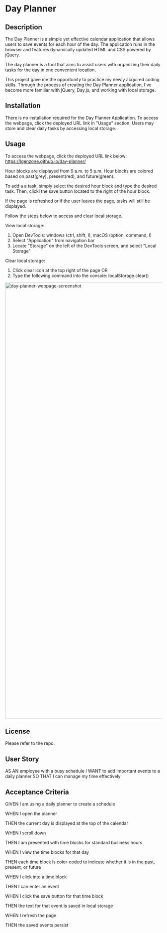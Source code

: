 # Day Planner 

 ## Description

 The Day Planner is a simple yet effective calendar application that allows users to save events for each hour of the day. The application runs in the browser and features dynamically updated HTML and CSS powered by jQuery.

 The day planner is a tool that aims to assist users with organizing their daily tasks for the day in one convenient location.

 This project gave me the opportunity to practice my newly acquired coding skills. Through the process of creating the Day Planner application, I've become more familiar with jQuery, Day.js, and working with local storage.

 ## Installation 

 There is no installation required for the Day Planner Application. To access the webpage, click the deployed URL link in "Usage" section. Users may store and clear daily tasks by accessing local storage. 

 ## Usage 

 To access the webpage, click the deployed URL link below: 
 https://lgenzone.github.io/day-planner/ 

 Hour blocks are displayed from 9 a.m. to 5 p.m. Hour blocks are colored based on past(grey), present(red), and future(green).
 
To add a a task, simply select the desired hour block and type the desired task. Then, clickl the save button located to the right of the hour block. 

If the page is refreshed or if the user leaves the page, tasks will still be displayed. 

Follow the steps below to access and clear local storage. 

View local storage: 
1. Open DevTools: windows (ctrl, shift, I), macOS (option, command, I)
2. Select "Application" from navigation bar 
3. Locate "Storage" on the left of the DevTools screen, and select "Local Storage"

Clear local storage: 
1. Click clear icon at the top right of the page 
OR
2. Type the following command into the console: localStorage.clear()

<img width="1400" alt="day-planner-webpage-screenshot" src="https://user-images.githubusercontent.com/113480175/202304228-03d1a397-1e36-4258-b6c3-bb3d1ec8f5e9.png">

## License 

Please refer to the repo.

## User Story

AS AN employee with a busy schedule
I WANT to add important events to a daily planner
SO THAT I can manage my time effectively

## Acceptance Criteria 

GIVEN I am using a daily planner to create a schedule

WHEN I open the planner

THEN the current day is displayed at the top of the calendar

WHEN I scroll down

THEN I am presented with time blocks for standard business hours

WHEN I view the time blocks for that day

THEN each time block is color-coded to indicate whether it is in the 
past, present, or future

WHEN I click into a time block

THEN I can enter an event

WHEN I click the save button for that time block

THEN the text for that event is saved in local storage

WHEN I refresh the page

THEN the saved events persist





